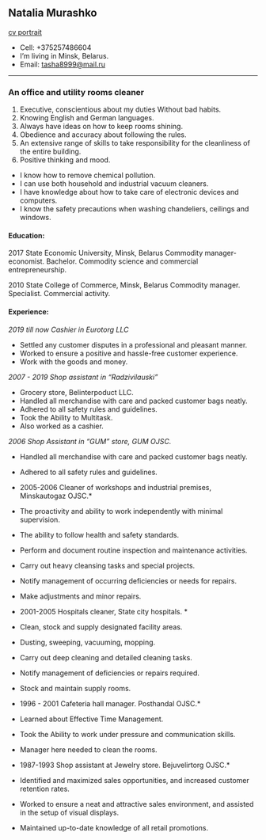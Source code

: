 ## Natalia Murashko

[cv portrait](portrait.png)

* Cell: +375257486604
* I’m living in Minsk, Belarus.
* Email: tasha8999@mail.ru
____________________________________________________________
### An office and utility rooms cleaner
1. Executive, conscientious about my duties Without bad habits.
2. Knowing English and German languages.
3. Always have ideas on how to keep rooms shining.
4. Obedience and accuracy about following the rules.
5. An extensive range of skills to take responsibility for the cleanliness of the entire building.
6. Positive thinking and mood.

* I know how to remove chemical pollution.
* I can use both household and industrial vacuum cleaners.
* I have knowledge about how to take care of electronic devices and computers.
* I know the safety precautions when washing chandeliers, ceilings and windows.

#### Education:

2017 State Economic University, Minsk, Belarus
Сommodity manager-economist. Bachelor. Сommodity science and commercial entrepreneurship.

2010 State College of Commerce, Minsk, Belarus
Сommodity manager. Specialist. Сommercial activity.


#### Experience:

*2019 till now Cashier in Eurotorg LLC*

* Settled any customer disputes in a professional and pleasant manner.
* Worked to ensure a positive and hassle-free customer experience.
* Work with the goods and money.

*2007 - 2019 Shop assistant in “Radzivilauski”*

* Grocery store, Belinterpoduct LLC.
* Handled all merchandise with care and packed customer bags neatly.
* Adhered to all safety rules and guidelines.
* Took the Ability to Multitask.
* Also worked as a cashier.

*2006 Shop Assistant in “GUM” store, GUM OJSC.*

* Handled all merchandise with care and packed customer bags neatly.
* Adhered to all safety rules and guidelines.

* 2005-2006 Cleaner of workshops and industrial premises, Minskautogaz OJSC.*

* The proactivity and ability to work independently with minimal supervision.
* The ability to follow health and safety standards.
* Perform and document routine inspection and maintenance activities.
* Carry out heavy cleansing tasks and special projects.
* Notify management of occurring deficiencies or needs for repairs.
* Make adjustments and minor repairs.

* 2001-2005 Hospitals cleaner, State city hospitals. *

* Clean, stock and supply designated facility areas.
* Dusting, sweeping, vacuuming, mopping.
* Carry out deep cleaning and detailed cleaning tasks.
* Notify management of deficiencies or repairs required.
* Stock and maintain supply rooms.

* 1996 - 2001 Cafeteria hall manager. Posthandal OJSC.*

* Learned about Effective Time Management.
* Took the Ability to work under pressure and communication skills.
* Manager here needed to clean the rooms.

* 1987-1993 Shop assistant at Jewelry store. Bejuvelirtorg OJSC.* 

* Identified and maximized sales opportunities, and increased customer retention rates.
* Worked to ensure a neat and attractive sales environment, and assisted in the setup of visual displays.
* Maintained up-to-date knowledge of all retail promotions.
